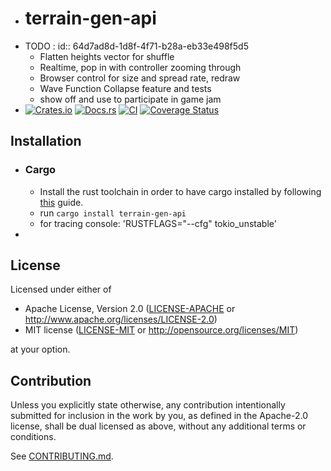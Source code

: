 - # terrain-gen-api
- TODO :
  id:: 64d7ad8d-1d8f-4f71-b28a-eb33e498f5d5
  * Flatten heights vector for shuffle
  * Realtime, pop in with controller zooming through
  * Browser control for size and spread rate, redraw
  * Wave Function Collapse feature and tests
  * show off and use to participate in game jam
- [![Crates.io](https://img.shields.io/crates/v/terrain-gen-api.svg)](https://crates.io/crates/terrain-gen-api)
  [![Docs.rs](https://docs.rs/terrain-gen-api/badge.svg)](https://docs.rs/terrain-gen-api)
  [![CI](https://github.com/nuts-rice/terrain-gen-api/workflows/CI/badge.svg)](https://github.com/nuts-rice/terrain-gen-api/actions)
  [![Coverage Status](https://coveralls.io/repos/github/nuts-rice/terrain-gen-api/badge.svg?branch=main)](https://coveralls.io/github/nuts-rice/terrain-gen-api?branch=main)
## Installation
- ### Cargo
  
  * Install the rust toolchain in order to have cargo installed by following
  [this](https://www.rust-lang.org/tools/install) guide.
  * run `cargo install terrain-gen-api`
  * for tracing console:  'RUSTFLAGS="--cfg" tokio_unstable'
-
## License

Licensed under either of

 * Apache License, Version 2.0
 ([LICENSE-APACHE](LICENSE-APACHE) or http://www.apache.org/licenses/LICENSE-2.0)
 * MIT license
 ([LICENSE-MIT](LICENSE-MIT) or http://opensource.org/licenses/MIT)

at your option.
## Contribution

Unless you explicitly state otherwise, any contribution intentionally submitted
for inclusion in the work by you, as defined in the Apache-2.0 license, shall be
dual licensed as above, without any additional terms or conditions.

See [CONTRIBUTING.md](CONTRIBUTING.md).
